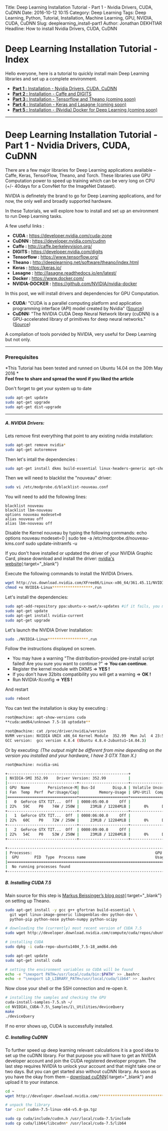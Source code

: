 Title: Deep Learning Installation Tutorial - Part 1 - Nvidia Drivers, CUDA, CuDNN
Date: 2016-10-12 10:15
Category: Deep Learning
Tags: Deep Learning, Python, Tutorial, Installation, Machine Learning, GPU, NVIDIA, CUDA, CuDNN
Slug: deeplearning_install-part1
Author: Jonathan DEKHTIAR
Headline: How to install Nvidia Drivers, CUDA, CuDNN

# Deep Learning Installation Tutorial - Index

Hello everyone, here is a tutorial to quickly install main Deep Learning libraries and set up a complete environment.

* [**Part 1 :** Installation - Nvidia Drivers, CUDA, CuDNN](/2016/deeplearning_install-part1.html)
* [**Part 2 :** Installation - Caffe and DIGITS](/2016/deeplearning_install-part2.html)
* [**Part 3 :** Installation - Tensorflow and Theano (coming soon)](#)
* [**Part 4 :** Installation - Keras and Lasagne (coming soon)](#)
* [**Part 5 :** Installation - (Nvidia) Docker for Deep Learning (coming soon)](#)

---

# Deep Learning Installation Tutorial - Part 1 - Nvidia Drivers, CUDA, CuDNN

There are a few major libraries for Deep Learning applications available – Caffe, Keras, TensorFlow, Theano, and Torch.
These libraries use GPU Computation power to speed up training which can be very long on CPU (+/- 40days for a ConvNet for the ImageNet Dataset).

NVIDIA is definetely the brand to go for Deep Learning applications, and for now, the only well and broadly supported hardware.

In these Tutorials, we will explore how to install and set up an environment to run Deep Learning tasks.

A few useful links :

* **CUDA :** <https://developer.nvidia.com/cuda-zone>
* **CuDNN :** <https://developer.nvidia.com/cudnn>
* **Caffe :** <http://caffe.berkeleyvision.org/>
* **DIGITS :** <https://developer.nvidia.com/digits>
* **Tensorflow :** <https://www.tensorflow.org/>
* **Theano :** <http://deeplearning.net/software/theano/index.html>
* **Keras :** <https://keras.io/>
* **Lasagne :** <http://lasagne.readthedocs.io/en/latest/>
* **Docker :** <https://www.docker.com/>
* **NVIDIA-DOCKER :** <https://github.com/NVIDIA/nvidia-docker>

In this post, we will install drivers and dependencies for GPU Computation.

* **CUDA:** "CUDA is a parallel computing platform and application programming interface (API) model created by Nvidia" ([Source](https://en.wikipedia.org/wiki/CUDA))
* **CuDNN:** "The NVIDIA CUDA Deep Neural Network library (cuDNN) is a GPU-accelerated library of primitives for deep neural networks." ([Source](https://developer.nvidia.com/cudnn))

A compilation of tools porvided by NVIDIA, very useful for Deep Learning but not only.

---
### Prerequisites

*This Tutorial has been tested and runned on Ubuntu 14.04 on the 30th May 2016 *  
**Feel free to share and spread the word if you liked the article**

Don't forget to get your system up to date

```bash
sudo apt-get update
sudo apt-get upgrade
sudo apt-get dist-upgrade
```

---
##### A. NVIDIA Drivers:

Lets remove first everything that point to any existing nvidia installation:

```bash
sudo apt-get remove nvidia*
sudo apt-get autoremove
```

Then let's intall the dependencies :

```bash
sudo apt-get install dkms build-essential linux-headers-generic apt-show-versions
```

Then we will need to blacklist the "nouveau" driver:

```bash
sudo vi /etc/modprobe.d/blacklist-nouveau.conf
```

You will need to add the following lines:

```text
blacklist nouveau
blacklist lbm-nouveau
options nouveau modeset=0
alias nouveau off
alias lbm-nouveau off
```

Disable the Kernel nouveau by typing the following commands:
echo options nouveau modeset=0 | sudo tee -a /etc/modprobe.d/nouveau-kms.conf
sudo update-initramfs -u

If you don't have installed or updated the driver of your NVIDIA Graphic Card, please download and install the driver: [nvidia's website](http://www.nvidia.com/Download/index.aspx){:target="\_blank"}


Execute the following commands to install the NVIDIA Drivers.

```bash
wget http://us.download.nvidia.com/XFree86/Linux-x86_64/361.45.11/NVIDIA-Linux******************.run
chmod +x NVIDIA-Linux******************.run
```

Let's install the dependencies:

```bash
sudo apt-add-repository ppa:ubuntu-x-swat/x-updates #if it fails, you may need to repeat the operation.
sudo apt-get update
sudo apt-get install nvidia-current
sudo apt-get upgrade
```
Let's launch the NVIDIA Driver Installation:

```bash
sudo ./NVIDIA-Linux******************.run
```

Follow the instructions displayed on screen.

* You may have a warning "The distribution-provided pre-install script failed! Are you sure you want to continue ?" => **You can continue**.
* Register the kernel module with DKMS => **YES !**
* If you don't have 32bits compatibility you will get a warning => **OK !**
* Run NVIDIA-Xconfig => **YES !**

And restart
```bash
sudo reboot
```

You can test the installation is okay by executing :
```bash
root@machine: apt-show-versions cuda
**cuda:amd64/unknown 7.5-18 uptodate**

root@machine: cat /proc/driver/nvidia/version
NVRM version: NVIDIA UNIX x86_64 Kernel Module  352.99  Mon Jul  4 23:52:14 PDT 2016
GCC version:  gcc version 4.8.4 (Ubuntu 4.8.4-2ubuntu1~14.04.3)
```

Or by executing:
*(The output might be different from mine depending on the version you installed and your hardware, I have 3 GTX Titan X.)*
```bash
root@machine: nvidia-smi

+------------------------------------------------------+
| NVIDIA-SMI 352.99    Driver Version: 352.99          |
|-------------------------------+----------------------+----------------------+
| GPU  Name        Persistence-M| Bus-Id        Disp.A | Volatile Uncorr. ECC |
| Fan  Temp  Perf  Pwr:Usage/Cap|         Memory-Usage | GPU-Util  Compute M. |
|===============================+======================+======================|
|   0  GeForce GTX TIT...  Off  | 0000:05:00.0     Off |                  N/A |
| 22%   59C    P0    74W / 250W |     23MiB / 12284MiB |      0%      Default |
+-------------------------------+----------------------+----------------------+
|   1  GeForce GTX TIT...  Off  | 0000:06:00.0     Off |                  N/A |
| 22%   60C    P0    72W / 250W |     23MiB / 12284MiB |      0%      Default |
+-------------------------------+----------------------+----------------------+
|   2  GeForce GTX TIT...  Off  | 0000:09:00.0     Off |                  N/A |
| 22%   54C    P0    53W / 250W |     23MiB / 12284MiB |      0%      Default |
+-------------------------------+----------------------+----------------------+

+-----------------------------------------------------------------------------+
| Processes:                                                       GPU Memory |
|  GPU       PID  Type  Process name                               Usage      |
|=============================================================================|
|  No running processes found                                                 |
+-----------------------------------------------------------------------------+
```

##### B. Installing CUDA 7.5

Main source for this step is [Markus Beissinger’s blog post](http://markus.com/install-theano-on-aws/){:target="\_blank"} on setting up Theano.

```bash
sudo apt-get install -y gcc g++ gfortran build-essential \
  git wget linux-image-generic libopenblas-dev python-dev \
  python-pip python-nose python-numpy python-scipy

# downloading the (currently) most recent version of CUDA 7.5
sudo wget http://developer.download.nvidia.com/compute/cuda/repos/ubuntu1404/x86_64/cuda-repo-ubuntu1404_7.5-18_amd64.deb

# installing CUDA
sudo dpkg -i cuda-repo-ubuntu1404_7.5-18_amd64.deb

sudo apt-get update
sudo apt-get install cuda

# setting the environment variables so CUDA will be found
echo -e "\nexport PATH=/usr/local/cuda/bin:$PATH" >> .bashrc
echo -e "\nexport LD_LIBRARY_PATH=/usr/local/cuda/lib64" >> .bashrc
```

Now close your shell or the SSH connection and re-open it.

```bash
# installing the samples and checking the GPU
cuda-install-samples-7.5.sh ~/
cd NVIDIA\_CUDA-7.5\_Samples/1\_Utilities/deviceQuery  
make  
./deviceQuery
```

If no error shows up, CUDA is successfully installed.

##### C. Installing CuDNN

To further speed up deep learning relevant calculations it is a good idea to set up the cuDNN library. For that purpose you will have to get an NVIDIA developer account and join the CUDA registered developer program. The last step requires NVIDIA to unlock your account  and that might take one or two days. But you can get started also without cuDNN library. As soon as you have the okay from them – [download cuDNN](https://developer.nvidia.com/cuDNN/){:target="\_blank"} and upload it to your instance.

```bash
cd ~
wget http://developer.download.nvidia.com/*********************************************/cudnn-7.5-linux-x64-v5.0-ga.tgz

# unpack the library
tar -zxvf cudnn-7.5-linux-x64-v5.0-ga.tgz

sudo cp cuda/include/cudnn.h /usr/local/cuda-7.5/include
sudo cp cuda/lib64/libcudnn* /usr/local/cuda-7.5/lib64
```
